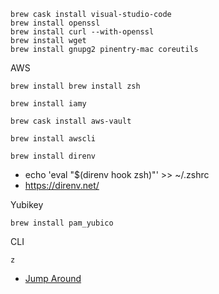 ```
brew cask install visual-studio-code
brew install openssl
brew install curl --with-openssl
brew install wget
brew install gnupg2 pinentry-mac coreutils
```

AWS

`brew install brew install zsh`

`brew install iamy`

`brew cask install aws-vault`

`brew install awscli`

`brew install direnv`
- echo 'eval "$(direnv hook zsh)"' >> ~/.zshrc
- https://direnv.net/


Yubikey
```
brew install pam_yubico
```

CLI

`z`
- [Jump Around](https://github.com/rupa/z)
